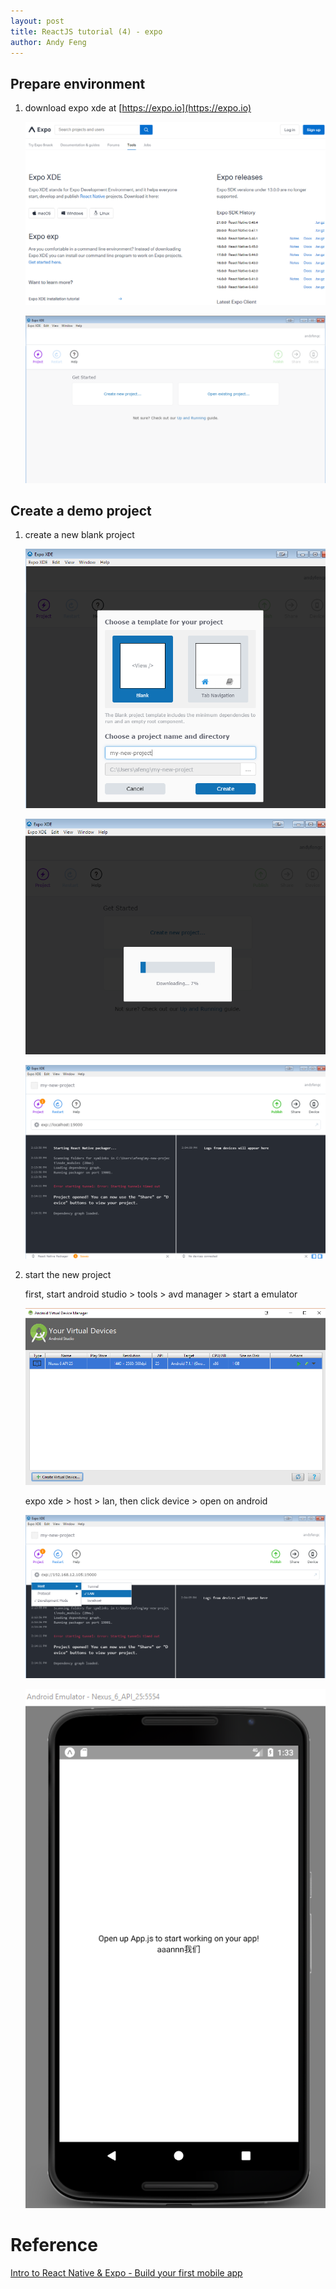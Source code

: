 ```yaml
---
layout: post
title: ReactJS tutorial (4) - expo
author: Andy Feng
---
```


## Prepare environment ##

1. download expo xde at [https://expo.io](https://expo.io)

	![](/images/posts/20171015-expo-1.png)

	![](/images/posts/20171015-expo-2.png)

## Create a demo project ##

1. create a new blank project

	![](/images/posts/20171015-expo-3.png)

	![](/images/posts/20171015-expo-4.png)

	![](/images/posts/20171015-expo-5.png)

1. start the new project
	
	first, start android studio > tools > avd manager > start a emulator	

	![](/images/posts/20171015-expo-7.png)

	expo xde > host > lan, then click device  > open on android

	![](/images/posts/20171015-expo-6.png)

	![](/images/posts/20171015-expo-8.png)

# Reference
[Intro to React Native & Expo - Build your first mobile app](https://www.youtube.com/watch?v=fQhH5SK2yTU&ab_channel=rmotr.com)